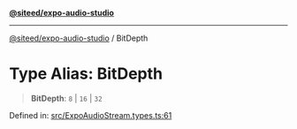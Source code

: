 [**@siteed/expo-audio-studio**](../README.md)

***

[@siteed/expo-audio-studio](../README.md) / BitDepth

# Type Alias: BitDepth

> **BitDepth**: `8` \| `16` \| `32`

Defined in: [src/ExpoAudioStream.types.ts:61](https://github.com/deeeed/expo-audio-stream/blob/bbdd3decaa750fbf29d5ddaf443493cc894c7375/packages/expo-audio-studio/src/ExpoAudioStream.types.ts#L61)
